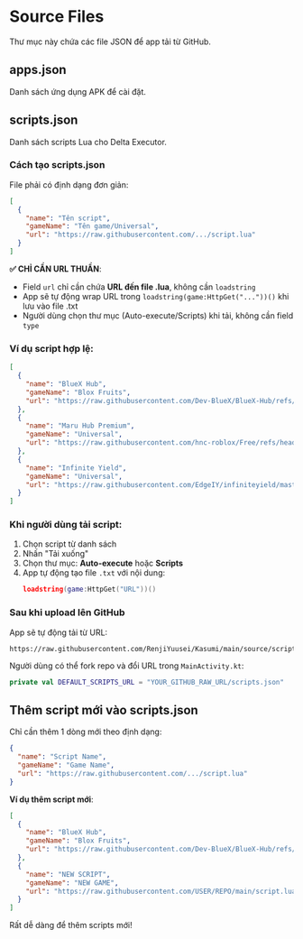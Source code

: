# Source Files

Thư mục này chứa các file JSON để app tải từ GitHub.

## apps.json
Danh sách ứng dụng APK để cài đặt.

## scripts.json
Danh sách scripts Lua cho Delta Executor.

### Cách tạo scripts.json

File phải có định dạng đơn giản:

```json
[
  {
    "name": "Tên script",
    "gameName": "Tên game/Universal",
    "url": "https://raw.githubusercontent.com/.../script.lua"
  }
]
```

**✅ CHỈ CẦN URL THUẦN**:
- Field `url` chỉ cần chứa **URL đến file .lua**, không cần `loadstring`
- App sẽ tự động wrap URL trong `loadstring(game:HttpGet("..."))()` khi lưu vào file .txt
- Người dùng chọn thư mục (Auto-execute/Scripts) khi tải, không cần field `type`

### Ví dụ script hợp lệ:

```json
[
  {
    "name": "BlueX Hub",
    "gameName": "Blox Fruits",
    "url": "https://raw.githubusercontent.com/Dev-BlueX/BlueX-Hub/refs/heads/main/Main.lua"
  },
  {
    "name": "Maru Hub Premium",
    "gameName": "Universal",
    "url": "https://raw.githubusercontent.com/hnc-roblox/Free/refs/heads/main/MaruHubPremiumFake.HNC%20Roblox.lua"
  },
  {
    "name": "Infinite Yield",
    "gameName": "Universal",
    "url": "https://raw.githubusercontent.com/EdgeIY/infiniteyield/master/source"
  }
]
```

### Khi người dùng tải script:
1. Chọn script từ danh sách
2. Nhấn "Tải xuống"
3. Chọn thư mục: **Auto-execute** hoặc **Scripts**
4. App tự động tạo file `.txt` với nội dung:
   ```lua
   loadstring(game:HttpGet("URL"))()
   ```

### Sau khi upload lên GitHub

App sẽ tự động tải từ URL:
```
https://raw.githubusercontent.com/RenjiYuusei/Kasumi/main/source/scripts.json
```

Người dùng có thể fork repo và đổi URL trong `MainActivity.kt`:
```kotlin
private val DEFAULT_SCRIPTS_URL = "YOUR_GITHUB_RAW_URL/scripts.json"
```

## Thêm script mới vào scripts.json

Chỉ cần thêm 1 dòng mới theo định dạng:
```json
{
  "name": "Script Name",
  "gameName": "Game Name",
  "url": "https://raw.githubusercontent.com/.../script.lua"
}
```

**Ví dụ thêm script mới**:
```json
[
  {
    "name": "BlueX Hub",
    "gameName": "Blox Fruits",
    "url": "https://raw.githubusercontent.com/Dev-BlueX/BlueX-Hub/refs/heads/main/Main.lua"
  },
  {
    "name": "NEW SCRIPT",
    "gameName": "NEW GAME",
    "url": "https://raw.githubusercontent.com/USER/REPO/main/script.lua"
  }
]
```

Rất dễ dàng để thêm scripts mới!
